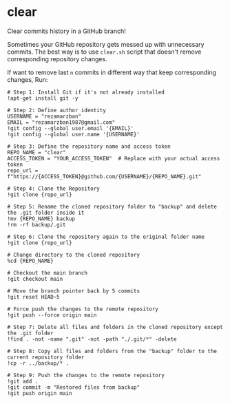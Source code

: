 # clear
Clear commits history in a GitHub branch!

Sometimes your GitHub repository gets messed up with unnecessary commits. The best way is to use `clear.sh` script that doesn't remove corresponding repository changes.

If want to remove last `n` commits in different way that keep corresponding  changes, Run:

```
# Step 1: Install Git if it's not already installed
!apt-get install git -y

# Step 2: Define author identity
USERNAME = "rezamarzban"
EMAIL = "rezamarzban1987@gmail.com"
!git config --global user.email '{EMAIL}'
!git config --global user.name '{USERNAME}'

# Step 3: Define the repository name and access token
REPO_NAME = "clear"
ACCESS_TOKEN = "YOUR_ACCESS_TOKEN"  # Replace with your actual access token
repo_url = f"https://{ACCESS_TOKEN}@github.com/{USERNAME}/{REPO_NAME}.git"

# Step 4: Clone the Repository
!git clone {repo_url}

# Step 5: Rename the cloned repository folder to "backup" and delete the .git folder inside it
!mv {REPO_NAME} backup
!rm -rf backup/.git

# Step 6: Clone the repository again to the original folder name
!git clone {repo_url}

# Change directory to the cloned repository
%cd {REPO_NAME}

# Checkout the main branch
!git checkout main

# Move the branch pointer back by 5 commits
!git reset HEAD~5

# Force push the changes to the remote repository
!git push --force origin main

# Step 7: Delete all files and folders in the cloned repository except the .git folder
!find . -not -name ".git" -not -path "./.git/*" -delete

# Step 8: Copy all files and folders from the "backup" folder to the current repository folder
!cp -r ../backup/* .

# Step 9: Push the changes to the remote repository
!git add .
!git commit -m "Restored files from backup"
!git push origin main
```
